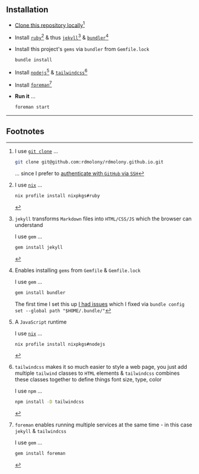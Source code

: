 ## Installation

- [Clone this repository locally](https://docs.github.com/en/repositories/creating-and-managing-repositories/cloning-a-repository)[^GITHUB]

- Install [`ruby`](https://ruby-lang.org/)[^RUBY] & thus [`jekyll`](https://jekyllrb.com/)[^JEKYLL] & [`bundler`](https://github.com/rubygems/bundler)[^BUNDLER]
    
- Install this project's `gems` via `bundler` from `Gemfile.lock`

    ```sh
    bundle install
    ```

- Install [`nodejs`](https://nodejs.org/)[^NODEJS] & [`tailwindcss`](https://tailwindcss.com/)[^TAILWIND]

- Install [`foreman`](https://github.com/ddollar/foreman)[^FOREMAN]

- **Run it** ...

    ```sh
    foreman start
    ```

---

## Footnotes

[^BUNDLER]:
    
    Enables installing `gems` from `Gemfile` & `Gemfile.lock` 

    I use `gem`[^RUBY] ...

    ```sh
    gem install bundler
    ```

    The first time I set this up [I had issues](https://github.com/rdmolony/til/blob/2b968e9e27516516c1afdbd979a4e183f640acae/til/fix-gem-not-installed-on-my-machine.md) which I fixed via `bundle config set --global path "$HOME/.bundle/"`

[^FOREMAN]:

    `foreman` enables running multiple services at the same time - in this case `jekyll` & `tailwindcss`

    I use `gem`[^RUBY] ...

    ```sh
    gem install foreman
    ```

[^GITHUB]:

    I use [`git clone`](https://git-scm.com/) ...

    ```sh
    git clone git@github.com:rdmolony/rdmolony.github.io.git
    ```

    ... since I prefer to [authenticate with `GitHub` via `SSH`](https://docs.github.com/en/authentication/connecting-to-github-with-ssh)

[^JEKYLL]:
    
    `jekyll` transforms `Markdown` files into `HTML/CSS/JS` which the browser can understand

    I use `gem`[^RUBY] ...

    ```sh
    gem install jekyll
    ```

[^NIX]: As of 2023, `nix` only works on `Linux` & `MacOS`

[^NODEJS]:

    A `JavaScript` runtime

    I use [`nix`](https://github.com/DeterminateSystems/nix-installer)[^NIX] ...

    ```sh
    nix profile install nixpkgs#nodejs
    ```

[^RUBY]:

    I use [`nix`](https://github.com/DeterminateSystems/nix-installer)[^NIX] ...

    ```sh
    nix profile install nixpkgs#ruby
    ```

[^TAILWIND]:

    `tailwindcss` makes it so much easier to style a web page,  you just add multiple `tailwind` classes to `HTML` elements & `tailwindcss` combines these classes together to define things font size, type, color

    I use `npm`[^NODEJS] ...

    ```sh
    npm install -D tailwindcss
    ```
